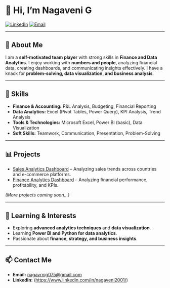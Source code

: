 

# 👋 Hi, I’m Nagaveni G

[![LinkedIn](https://img.shields.io/badge/LinkedIn-0A66C2?style=flat\&logo=linkedin\&logoColor=white)](https://www.linkedin.com/in/nagaveni2001/)
[![Email](https://img.shields.io/badge/Email-D14836?style=flat\&logo=gmail\&logoColor=white)](mailto:nagavrnig075@gmail.com)

---

## 💼 About Me

I am a **self-motivated team player** with strong skills in **Finance and Data Analytics**. I enjoy working with **numbers and people**, analyzing financial data, creating dashboards, and communicating insights effectively. I have a knack for **problem-solving, data visualization, and business analysis**.

---

## 🎯 Skills

* **Finance & Accounting:** P\&L Analysis, Budgeting, Financial Reporting
* **Data Analytics:** Excel (Pivot Tables, Power Query), KPI Analysis, Trend Analysis
* **Tools & Technologies:** Microsoft Excel, Power BI (basic), Data Visualization
* **Soft Skills:** Teamwork, Communication, Presentation, Problem-Solving

---

## 📊 Projects

* [Sales Analytics Dashboard](https://github.com/Nagaveni-G-2001/Excel_Sales_Project/blob/main/REE.md#-excel-based-sales-analytics-dashboard--hardwares)
– Analyzing sales trends across countries and e-commerce platforms.
* [Finance Analytics Dashboard](https://github.com/<your-username>/<repo-name>/blob/main/workbook/Finance_Analytics_Dashboard.xlsx?raw=true)
 – Analyzing financial performance, profitability, and KPIs.

*(More projects coming soon…)*

---

## 🌱 Learning & Interests

* Exploring **advanced analytics techniques** and **data visualization**.
* Learning **Power BI and Python for data analytics**.
* Passionate about **finance, strategy, and business insights**.

---

## 📫 Contact Me

* **Email:** [nagavrnig075@gmail.com](mailto:nagavrnig075@gmail.com)
* **LinkedIn:** (https://www.linkedin.com/in/nagaveni2001/)



